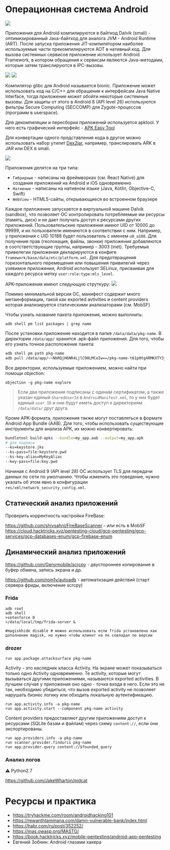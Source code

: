# Операционная система Android

![](https://developer.android.com/static/guide/platform/images/android-stack_2x.png)

Приложения для Android компилируются в байткод Dalvik (smali) - оптимизированный Java-байткод для аналога JVM - Android Runtime (ART). После запуска приложения JIT-компилятором наиболее используемые части прекомпилируются AOT в нативный код. Для вызова системных сервисов приложение использует Android Framework, в котором обращения к сервисам являются Java-методами, которые затем транслируются в IPC-вызовы.

![](pics//smali-1.png)
![](pics/smali-2.png)

Компилятор glibc для Android называется bionic. Приложение может использовать код на C/C++ для обращения к интерфейсам Java Native Interface, тогда приложение может обойти некоторые системные вызовы. Для защиты от этого в Android 8 (API level 26) используются фильтры Secure Computing (SECCOMP) для Zygote-процессов (программ в userspace).

Для декомпиляции и пересборки приложений используется apktool. У него есть графический интерфейс - [APK Easy Tool]()

Для конвертации одного представления кода в другое можно использовать набор утилит [Dex2jar](https://sourceforge.net/projects/dex2jar/), например, транслировать ARK в JAR или DEX в smali.

![](pics/dalvik_vs_java.png)

Приложения делятся на три типа:
- `Гибридные` - написаны на фреймворках (см. React Native) для создания приложений на Android и iOS одновременно
- `Нативные` - написаны на нативном языке (Java, Kotlin, Objective-C, Swift)
- `WebView` - HTML5-сайты, открывающиеся во встроенном браузере

Каждое приложение запускается в виртуальной машине Dalvik (sandbox), что позволяет ОС контролировать потребляемые им ресурсы (память, диск) и не дает получать доступ к ресурсами других приложений.
Пользовательские приложения имеют UID от 10000 до 99999, и их пользователи имениются в соответствии с ним. Например, у приложения с UID 10188 будет пользователь с именем `u0_a188`. Для получения  прав (геолокация, файлы, звонки) приложения добавляются в соотстветствующие группы, например - 3003 (inet). Требуемые привелегии приложения декларируются в конфиге `framework/base/data/etc/platform.xml`.
Для предотвращения горизонтального перемещения или повышения привилегий через узявимое приложение, Android использует SELinux, присваивая для каждого ресурса метку `user:role:type:mls_level`.

APK-приложения имеют следующую струткуру:
![](pics/apk-structure.png)

Помимо минимальной версии ОС, манифест содержит много метаинформации, такой как exported avtivities и content providers которая анализируется статическими анализаторами (см. MobSF)

Чтобы узнать название пакета приложения, можно выполнить:

```
adb shell pm list packages | grep name
```

После установки приложение находится в папке `/data/data/pkg-name`. В директории `/data/app/` хранится .apk-файл приложения. Для того, чтобы его узнать точное расположение пакета:

```sh
adb shell pm path pkg-name
adb pull /data/app/~~NbRQjH6NR4LjlC90LMCoIw==/pkg-name-t61p0tg4RMKXTY3ji6Wa9Q==/base.apk .
```

Все директории, используемые приложением, можно найти при помощи objection:
```
objection -g pkg-name explore
```

> Если два приложения подписаны с одиним сертификатом, а также указан единый `SharedUserId` в `AndroidManifest.xml`, то у них будет единый `user ID` и они будут иметь доступ к директориям `/data/data/` друг друга.

Кроме APK-формата, приложения также могут поставляться в формате Android App Bundle (AAB). Для того, чтобы использовать существующие инструменты для анализа APK, их можно конвертировать:

```bash
bundletool build-apks --bundle=my_app.aab --output=my_app.apk
# для подписи
--ks=keystore.jks
--ks-pass=file:keystore.pwd
--ks-key-alias=MyKeyAlias
--key-pass=file:key.pwd
```

Начиная с Android 9 (API level 28) ОС использует TLS для передачи данных по сети по умолчанию. Чтобы изменить это поведение, нужно указать об этом явно в конфигурации `res/xml/network_security_config.xml`.

## Статический анализ приложений

Проверить корректность настройки FireBase:

https://github.com/shivsahni/FireBaseScanner - или есть в MobSF
https://cloud.hacktricks.xyz/pentesting-cloud/gcp-pentesting/gcp-services/gcp-databases-enum/gcp-firebase-enum

## Динамический анализ приложений

https://github.com/Genymobile/scrcpy - двустороннее копирование в буфер обмена, запись экрана и др.

https://github.com/rom1v/autoadb - автоматизация действий (старт сервера фриды, включение scrcpy)

### Frida

```
adb root
adb shell 
>setenforce 0
>/data/local/tmp/frida-server &

#magiskhide disable # можно использовать если frida установлена как дополнение magisk, но нужно чтобы клиент на пк совпадал по версии
```

### drozer

```
run app.package.attacksurface pkg-name
```

Activity - это наследник класса Activity. На экране может показываться только одно Activity одновременно. Те activity, которые могут вызываться другими приложениями, называются exported activities. В лучшем случае у приложения оно одно - точка входа в него. Если это не так, необходимо убедиться, что вызов exported activity не позволяет нарушать бизнес логику или обходить локальную аутентификацию.

```
run app.activity.info -a pkg-name
run app.activity.start --component pkg-name activity
```

Content providers предоставляют другим приложениям доступ к ресурсами (SQLite базам и файлам) через схему `content://`, если они экспортированы.

```
run app.providers.info -a pkg-name
run scanner.provider.finduris pkg-name
run app.provider.query content://$founded_query
```

### Анализ логов

⚠️ Python2.7

https://github.com/JakeWharton/pidcat


# Ресурсы и практика

- https://tryhackme.com/room/androidhacking101
- https://rewanthtammana.com/damn-vulnerable-bank/index.html
- https://habr.com/ru/post/352252/
- https://mas.owasp.org/MASTG/
- https://book.hacktricks.xyz/mobile-pentesting/android-app-pentesting
- Евгений Зобнин: Android глазами хакера